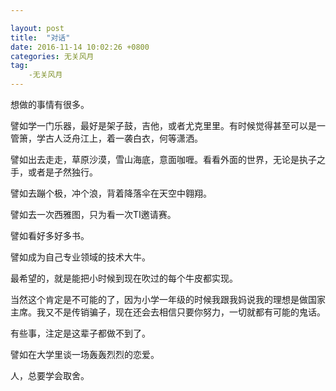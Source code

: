 ```yaml
---

layout: post
title:  "对话"
date: 2016-11-14 10:02:26 +0800
categories: 无关风月
tag:
    -无关风月
---
```

想做的事情有很多。

譬如学一门乐器，最好是架子鼓，吉他，或者尤克里里。有时候觉得甚至可以是一管箫，学古人泛舟江上，着一袭白衣，何等潇洒。

譬如出去走走，草原沙漠，雪山海底，意面咖喱。看看外面的世界，无论是执子之手，或者是孑然独行。

譬如去蹦个极，冲个浪，背着降落伞在天空中翱翔。

譬如去一次西雅图，只为看一次TI邀请赛。

譬如看好多好多书。

譬如成为自己专业领域的技术大牛。

最希望的，就是能把小时候到现在吹过的每个牛皮都实现。

当然这个肯定是不可能的了，因为小学一年级的时候我跟我妈说我的理想是做国家主席。我又不是传销骗子，现在还会去相信只要你努力，一切就都有可能的鬼话。

有些事，注定是这辈子都做不到了。

譬如在大学里谈一场轰轰烈烈的恋爱。

人，总要学会取舍。
